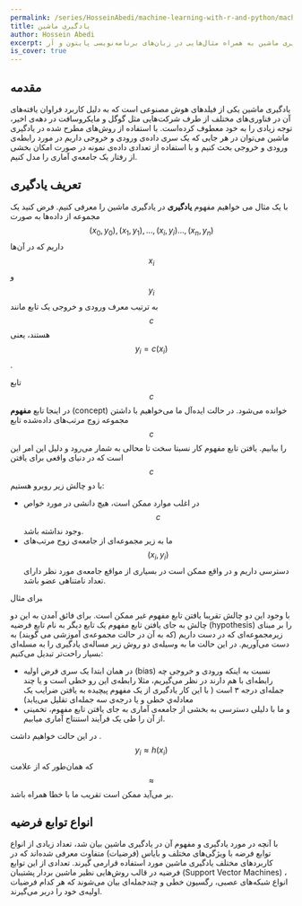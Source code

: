 ```yaml
---
permalink: /series/HosseinAbedi/machine-learning-with-r-and-python/machine-learning-intro-0
title: یادگیری ماشین
author: Hossein Abedi
excerpt: معرفی مفاهیم مربوط به یادگیری ماشین به همراه مثال‌هایی در زبان‌های برنامه‌نویسی پایتون و آر
is_cover: true
---
```




## مقدمه

یادگیری ماشین یکی از فیلد‌های هوش ‌مصنوعی  است که به دلیل کاربرد فراوان یافته‌های آن در فناوری‌های مختلف از طرف شرکت‌هایی مثل گوگل و مایکروسافت در دهه‌ی اخیر، توجه زیادی را به خود معطوف کرده‌است.
 با استفاده از روش‌های مطرح شده در  یادگیری ماشین می‌توان در هر جایی که یک سری داده‌ی ورودی و خروجی داریم  در مورد رابطه‌ی ورودی  و خروجی بحث کنیم و با استفاده از تعدادی داده‌‌ی نمونه در صورت امکان بخشی از رفتار یک جامعه‌ي آماری را مدل کنیم.
 
## تعریف یادگیری

با یک مثال می خواهیم  مفهوم **یادگیری** در یادگیری ماشین را معرفی کنیم. فرض کنید یک مجموعه از داده‌ها به صورت 
$${(x_0,y_0), (x_1,y_1), ..., (x_i,y_i)..., (x_n,y_n)}$$ 
داریم که در آن‌ها $$x_i$$ و $$y_i$$
به ترتیب معرف ورودی و خروجی  یک تابع مانند $$c$$
هستند، یعنی 
$$y_i=c(x_i)$$.

تابع $$c$$  در اینجا تابع **مفهوم** (concept) خوانده می‌شود. در حالت ایده‌آل ما می‌خواهیم با داشتن مجموعه زوج مرتب‌های داده‌شده تابع $$c$$ را بیابیم.
یافتن تابع مفهوم کار نسبتا سخت تا محالی به شمار می‌رود و دلیل این امر این است که 
در دنیای واقعی برای یافتن
$$c$$
با دو چالش زیر روبرو هستیم: 
* در اغلب موارد ممکن است، هیچ دانشی  در مورد خواص $$c$$ وجود نداشته باشد.
* ما به زیر مجموعه‌‌ای از جامعه‌ی زوج مرتب‌های 
$$(x_i, y_i)$$
دسترسی داریم و در واقع ممکن است در بسیاری از مواقع جامعه‌ی مورد نظر دارای تعداد نامتناهی عضو باشد.

‍برای مثال 

با وجود این دو چالش تقریبا یافتن تابع مفهوم غیر ممکن است. برای فائق آمدن به این دو چالش به جای یافتن تابع مفهوم یک تابع دیگر به نام تابع فرضیه (hypothesis) را بر مبنای زیرمجموعه‌ای که در دست داریم (که به آن در حالت مجموعه‌ی آموزشی می گویند) به دست می‌آوریم. در این حالت ما به وسیله‌ی دو روش زیر مساله‌ی یادگیری را به مسله‌ای بسیار راحت‌تر تبدیل می‌کنیم: 
* در همان ابتدا یک سری فرض اولیه (bias) نسبت به اینکه ورودی و خروجی چه رابطه‌ای با هم دارند در نظر می‌گیریم، مثلا رابطه‌ی این رو خطی است و یا چند جمله‌ای درجه ۳ است ( با این کار یادگیری از یک مفهوم پیچیده‌ به یافتن ضرایب یک معادله‌ي خطی و یا درجه‌ی  سه جمله‌ای تقلیل می‌یابد)
* و ما با دلیلی دسترسی به بخشی از جامعه‌ی آماری به جای یافتن تابع مفهوم، تخمینی از آن را طی یک فرآیند استنتاج آماری میابیم.

در این حالت خواهیم داشت
.$$y_i \approx h(x_i)$$
که همان‌طور که از علامت
$$\approx$$
بر می‌آید ممکن است تقریب ما با خطا همراه باشد.

## انواع توابع فرضیه

با آنچه در مورد یادگیری و مفهوم آن در یادگیری ماشین بیان شد، تعداد زیادی از انواع توابع فرضه با ویژگی‌های مختلف و بایاس (فرضیات) متفاوت معرفی شده‌اند که در کاربرد‌های مختلف یادگیری ماشین مورد استفاده قرار‌می گیرند. تعدادی از این توابع فرضیه در قالب روش‌هایی نظیر ماشین بردار پشتیبان (Support Vector Machines)
، انواع شبکه‌های عصبی، رگسیون خطی و چندجمله‌ای بیان می‌شوند که هر کدام فرضیات اولیه‌ی خود را دربر می‌گیرند.





